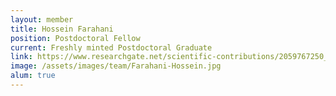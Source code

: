 ```yaml
---
layout: member
title: Hossein Farahani
position: Postdoctoral Fellow
current: Freshly minted Postdoctoral Graduate
link: https://www.researchgate.net/scientific-contributions/2059767250_Hossein_Farahani
image: /assets/images/team/Farahani-Hossein.jpg
alum: true
---
```

